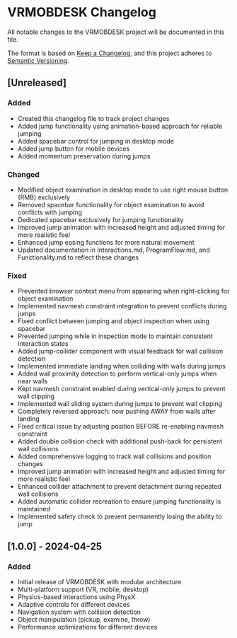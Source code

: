 # VRMOBDESK Changelog

All notable changes to the VRMOBDESK project will be documented in this file.

The format is based on [Keep a Changelog](https://keepachangelog.com/en/1.0.0/),
and this project adheres to [Semantic Versioning](https://semver.org/spec/v2.0.0.html).

## [Unreleased]

### Added
- Created this changelog file to track project changes
- Added jump functionality using animation-based approach for reliable jumping
- Added spacebar control for jumping in desktop mode
- Added jump button for mobile devices
- Added momentum preservation during jumps

### Changed
- Modified object examination in desktop mode to use right mouse button (RMB) exclusively
- Removed spacebar functionality for object examination to avoid conflicts with jumping
- Dedicated spacebar exclusively for jumping functionality
- Improved jump animation with increased height and adjusted timing for more realistic feel
- Enhanced jump easing functions for more natural movement
- Updated documentation in Interactions.md, ProgramFlow.md, and Functionality.md to reflect these changes

### Fixed
- Prevented browser context menu from appearing when right-clicking for object examination
- Implemented navmesh constraint integration to prevent conflicts during jumps
- Fixed conflict between jumping and object inspection when using spacebar
- Prevented jumping while in inspection mode to maintain consistent interaction states
- Added jump-collider component with visual feedback for wall collision detection
- Implemented immediate landing when colliding with walls during jumps
- Added wall proximity detection to perform vertical-only jumps when near walls
- Kept navmesh constraint enabled during vertical-only jumps to prevent wall clipping
- Implemented wall sliding system during jumps to prevent wall clipping
- Completely reversed approach: now pushing AWAY from walls after landing
- Fixed critical issue by adjusting position BEFORE re-enabling navmesh constraint
- Added double collision check with additional push-back for persistent wall collisions
- Added comprehensive logging to track wall collisions and position changes
- Improved jump animation with increased height and adjusted timing for more realistic feel
- Enhanced collider attachment to prevent detachment during repeated wall collisions
- Added automatic collider recreation to ensure jumping functionality is maintained
- Implemented safety check to prevent permanently losing the ability to jump

## [1.0.0] - 2024-04-25

### Added
- Initial release of VRMOBDESK with modular architecture
- Multi-platform support (VR, mobile, desktop)
- Physics-based interactions using PhysX
- Adaptive controls for different devices
- Navigation system with collision detection
- Object manipulation (pickup, examine, throw)
- Performance optimizations for different devices
